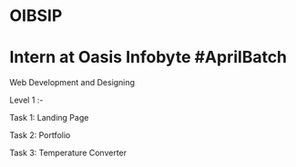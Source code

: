 # OIBSIP 

# Intern at Oasis Infobyte #AprilBatch

Web Development and Designing

Level 1 :- 

Task 1: Landing Page

Task 2: Portfolio

Task 3: Temperature Converter
